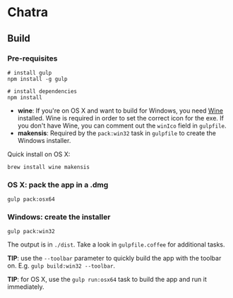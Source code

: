 # Chatra

## Build

### Pre-requisites

    # install gulp
    npm install -g gulp

    # install dependencies
    npm install

* **wine**: If you're on OS X and want to build for Windows, you need [Wine](http://winehq.org/) installed. Wine is required in order
to set the correct icon for the exe. If you don't have Wine, you can comment out the `winIco` field in `gulpfile`.
* **makensis**: Required by the `pack:win32` task in `gulpfile` to create the Windows installer.

Quick install on OS X:

    brew install wine makensis

### OS X: pack the app in a .dmg

    gulp pack:osx64

### Windows: create the installer

    gulp pack:win32

The output is in `./dist`. Take a look in `gulpfile.coffee` for additional tasks.

**TIP**: use the `--toolbar` parameter to quickly build the app with the toolbar on. E.g. `gulp build:win32 --toolbar`.

**TIP**: for OS X, use the `gulp run:osx64` task to build the app and run it immediately.
